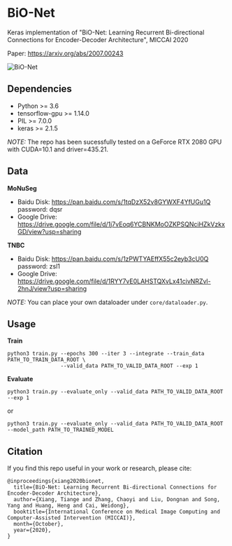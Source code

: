 # BiO-Net
Keras implementation of "BiO-Net: Learning Recurrent Bi-directional Connections for Encoder-Decoder Architecture", MICCAI 2020

Paper: https://arxiv.org/abs/2007.00243

![BiO-Net](./images/network.png)

## Dependencies

* Python >= 3.6
* tensorflow-gpu >= 1.14.0
* PIL >= 7.0.0
* keras >= 2.1.5

*NOTE:* The repo has been sucessfully tested on a GeForce RTX 2080 GPU with CUDA=10.1 and driver=435.21.

## Data

**MoNuSeg**

- Baidu Disk: https://pan.baidu.com/s/1tqDzX52v8GYWXF4YfUGu1Q password: dqsr
- Google Drive: https://drive.google.com/file/d/1j7vEoq6YCBNKMoOZKPSQNciHZkVzkxGD/view?usp=sharing

**TNBC**

- Baidu Disk: https://pan.baidu.com/s/1zPWTYAEffX55c2eyb3cU0Q password: zsl1
- Google Drive: https://drive.google.com/file/d/1RYY7vE0LAHSTQXvLx41civNRZvl-2hnJ/view?usp=sharing

*NOTE:* You can place your own dataloader under ```core/dataloader.py```.

## Usage

**Train**
```
python3 train.py --epochs 300 --iter 3 --integrate --train_data PATH_TO_TRAIN_DATA_ROOT \
				 --valid_data PATH_TO_VALID_DATA_ROOT --exp 1
```

**Evaluate**
```
python3 train.py --evaluate_only --valid_data PATH_TO_VALID_DATA_ROOT --exp 1
```
or
```
python3 train.py --evaluate_only --valid_data PATH_TO_VALID_DATA_ROOT --model_path PATH_TO_TRAINED_MODEL
```

## Citation

If you find this repo useful in your work or research, please cite:

```
@inproceedings{xiang2020bionet,
  title={BiO-Net: Learning Recurrent Bi-directional Connections for Encoder-Decoder Architecture},
  author={Xiang, Tiange and Zhang, Chaoyi and Liu, Dongnan and Song, Yang and Huang, Heng and Cai, Weidong},
  booktitle={International Conference on Medical Image Computing and Computer-Assisted Intervention (MICCAI)},
  month={October},
  year={2020},
}
```


